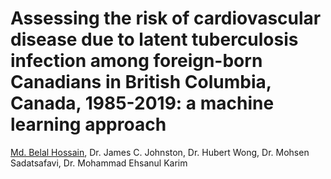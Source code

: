 # Assessing the risk of cardiovascular disease due to latent tuberculosis infection among foreign-born Canadians in British Columbia, Canada, 1985-2019: a machine learning approach
[Md. Belal Hossain](mailto:belal.hossain@ubc.ca), Dr. James C. Johnston, Dr. Hubert Wong, Dr. Mohsen Sadatsafavi, Dr. Mohammad Ehsanul Karim
